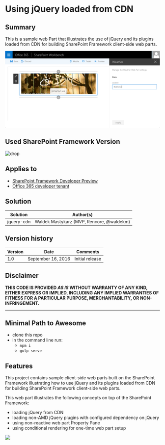 ﻿# Using jQuery loaded from CDN

## Summary

This is a sample web Part that illustrates the use of jQuery and its plugins loaded from CDN for building SharePoint Framework client-side web parts.

![Sample Web Part built using jQuery showing current weather in the specified location](./assets/preview_weather.png)

## Used SharePoint Framework Version 
![drop](https://img.shields.io/badge/drop-drop2-red.svg)

## Applies to

* [SharePoint Framework Developer Preview](http://dev.office.com/sharepoint/docs/spfx/sharepoint-framework-overview)
* [Office 365 developer tenant](http://dev.office.com/sharepoint/docs/spfx/set-up-your-developer-tenant)

## Solution

Solution|Author(s)
--------|---------
jquery-cdn|Waldek Mastykarz (MVP, Rencore, @waldekm)

## Version history

Version|Date|Comments
-------|----|--------
1.0|September 16, 2016|Initial release

## Disclaimer
**THIS CODE IS PROVIDED *AS IS* WITHOUT WARRANTY OF ANY KIND, EITHER EXPRESS OR IMPLIED, INCLUDING ANY IMPLIED WARRANTIES OF FITNESS FOR A PARTICULAR PURPOSE, MERCHANTABILITY, OR NON-INFRINGEMENT.**

---

## Minimal Path to Awesome

- clone this repo
- in the command line run:
  - `npm i`
  - `gulp serve`

## Features

This project contains sample client-side web parts built on the SharePoint Framework illustrating how to use jQuery and its plugins loaded from CDN for building SharePoint Framework client-side web parts.

This web part illustrates the following concepts on top of the SharePoint Framework:
- loading jQuery from CDN
- loading non-AMD jQuery plugins with configured dependency on jQuery
- using non-reactive web part Property Pane
- using conditional rendering for one-time web part setup

<img src="https://telemetry.sharepointpnp.com/sp-dev-fx-webparts/samples/jquery-cdn" />